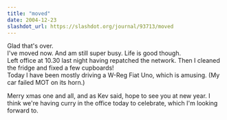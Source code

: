 ```yaml
---
title: "moved"
date: 2004-12-23
slashdot_url: https://slashdot.org/journal/93713/moved
---
```


<p>Glad that's over.<br>I've moved now. And am still super busy. Life is good though.<br>Left office at 10.30 last night having repatched the network. Then I cleaned the fridge and fixed a few cupboards!<br>Today I have been mostly driving a W-Reg Fiat Uno, which is amusing. (My car failed MOT on its horn.)</p>
<p>Merry xmas one and all, and as Kev said, hope to see you at new year. I think we're having curry in the office today to celebrate, which I'm looking forward to.</p>


